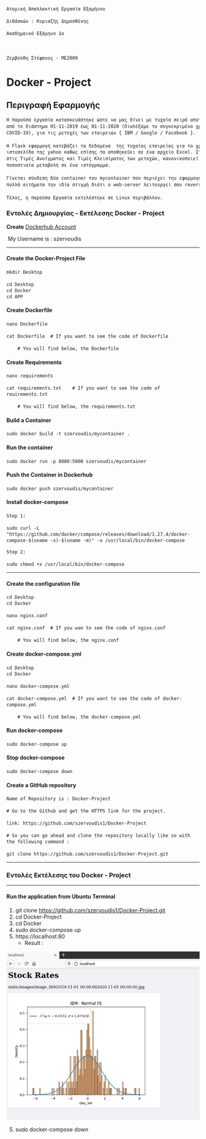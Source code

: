 ```
Ατομική Απαλλακτική Εργασία Εξαμήνου

Διδάσκών : Κυριαζής Δημοσθένης

Ακαδημαικό Εξάμηνο 1ο 



Ζερβούδη Στέφανος - ME2009
```

# Docker - Project



## Περιγραφή Εφαρμογής

```reStructuredText
Η παρούσα εργασία κατασκευάστηκε ώστε να μας δίνει με τυχαία σειρά αποτελέσματα διακυμάνσεων μέσω της κανονικής κατανομής,
από το διάστημα 01-11-2019 έως 01-11-2020 (διαλέξαμε το συγκεκριμένο χρονικό διάστημα διότι υπήρχαν μεγάλες διακυμάνσεις λόγω του
COVID-19), για τις μετοχές των εταιρειών { IBM / Google / Facebook }.

Η Flask εφαρμογή κατεβάζει τα δεδομένα  της τυχαίας εταιρείας για το χρονικό περιθώριο το οποίο έχουν ορίσει από την 
ιστοσελίδα της yahoo καθώς επίσης τα αποθηκεύει σε ένα αρχείο Excel. Στην συνέχεια υπολογίζει την ποσοστιαία μεταβολή
στις Τιμές Ανοίγματος και Τιμές Κλεισίματος των μετοχών, κανονικοποιεί τα δεδομένα και στο τέλος αναπαριστά την
ποσοστιαία μεταβολή σε ένα ιστόγραμμα.

Γίνεται σύνδεση δύο container του mycontainer που περιέχει την εφαρμογή Flask-app, με τον NGINX όπου μπορεί να δέχεται
πολλά αιτήματα την ιδία στιγμή διότι o web-server λειτουργεί σαν reverse proxy & load balancer. 

Τέλος, η παρούσα Εργασία εκτελέστηκε σε Linux περιβάλλον. 
```



### Εντολές Δημιουργίας -  Εκτέλεσης  Docker - Project



**Create** [Dockerhub Account](https://hub.docker.com/) 

​	My Username is  : szervoudis

---



#### Create the  Docker-Project File

```visual basic
mkdir Desktop

cd Desktop
cd Docker
cd APP
```



#### Create Dockerfile

```visual basic
nano Dockerfile

cat Dockerfile	# If you want to see the code of Dockerfile

    # You will find below, the Dockerfile 
```



#### Create Requirements

```visual basic
nano requirements

cat requirements.txt	# If you want to see the code of reuirements.txt
   
    # You will find below, the requirements.txt
```



#### Build a Container

```visual basic
sudo docker build -t szervoudis/mycontainer .
```



#### Run the container

```visual basic
sudo docker run -p 8080:5000 szervoudis/mycontainer
```



#### Push the Container in Dockerhub

```visual basic
sudo docker push szervoudis/mycontainer	
```



#### **Install docker-compose**

```visual basic
Step 1:

sudo curl -L "https://github.com/docker/compose/releases/download/1.27.4/docker-compose-$(uname -s)-$(uname -m)" -o /usr/local/bin/docker-compose
```

```visual basic
Step 2:

sudo chmod +x /usr/local/bin/docker-compose
```
---



#### Create the configuration file

```visual basic
cd Desktop
cd Docker

nano nginx.conf

cat nginx.conf	# If you wan to see the code of nginx.conf
       
    # You will find below, the nginx.conf
```



#### Create docker-compose.yml 

```visual basic
cd Desktop
cd Docker

nano docker-compose.yml

cat docker-compose.yml	# If you want to see the code of docker-compose.yml
       
    # You will find below, the docker-compose.yml
```



#### Run docker-compose 

```visual basic
sudo docker-compose up
```



#### Stop docker-compose

```visual basic
sudo docker-compose down
```



#### Create a GitHub repository

```[python
Name of Repository is : Docker-Project

# Go to the Github and get the HTTPS link for the project.
	
link: https://github.com/szervoudis1/Docker-Project

# So you can go ahead and clone the repository locally like so with the following command :

git clone https://github.com/szervoudis1/Docker-Project.git
```

---



### Εντολές Εκτέλεσης του Docker - Project

---



#### **Run the application from Ubuntu Terminal**

1. git clone https://github.com/szervoudis1/Docker-Project.git
2. cd Docker-Project
3. cd Docker
4. sudo docker-compose up 
5. https://localhost:80
   * Result : 

<img src = "Stock-Image.PNG">


5. sudo docker-compose down
